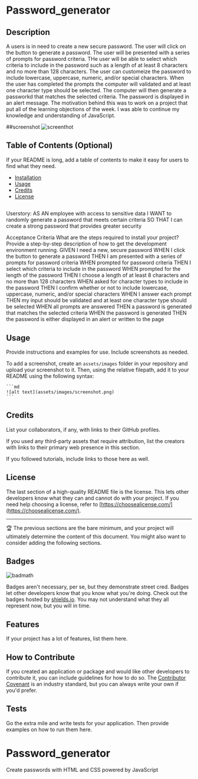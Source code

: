 # Password_generator

## Description
A users is in need to create a new secure password.   The user will click on the button to generate a password.  The user will be presented with a series of prompts for password criteria. THe user will be able to select which criteria to include in the password such as a length of at least 8 characters and no more than 128 characters.  The user can customeize the password to include lowercase, uppercase, numeric, and/or special characters.  When the user has completed the prompts the computer will validated and at least one character type should be selected.  The computer will then generate a passworkd that matches the selected criteria.  The password is displayed in an alert message.  The motivation behind this was to work on a project that put all of the learning objections of the week.   I was able to continue my knowledge and understanding of JavaScript.      

##screenshot
![screenthot](assest/Screenshotchalleneg3.png)

## Table of Contents (Optional)

If your README is long, add a table of contents to make it easy for users to find what they need.

- [Installation](#installation)
- [Usage](#usage)
- [Credits](#credits)
- [License](#license)

## 
Userstory:
AS AN employee with access to sensitive data
I WANT to randomly generate a password that meets certain criteria
SO THAT I can create a strong password that provides greater security

Acceptance Criteria
What are the steps required to install your project? Provide a step-by-step description of how to get the development environment running.
GIVEN I need a new, secure password
WHEN I click the button to generate a password
THEN I am presented with a series of prompts for password criteria
WHEN prompted for password criteria
THEN I select which criteria to include in the password
WHEN prompted for the length of the password
THEN I choose a length of at least 8 characters and no more than 128 characters
WHEN asked for character types to include in the password
THEN I confirm whether or not to include lowercase, uppercase, numeric, and/or special characters
WHEN I answer each prompt
THEN my input should be validated and at least one character type should be selected
WHEN all prompts are answered
THEN a password is generated that matches the selected criteria
WHEN the password is generated
THEN the password is either displayed in an alert or written to the page



## Usage

Provide instructions and examples for use. Include screenshots as needed.

To add a screenshot, create an `assets/images` folder in your repository and upload your screenshot to it. Then, using the relative filepath, add it to your README using the following syntax:

    ```md
    ![alt text](assets/images/screenshot.png)
    ```

## Credits

List your collaborators, if any, with links to their GitHub profiles.

If you used any third-party assets that require attribution, list the creators with links to their primary web presence in this section.

If you followed tutorials, include links to those here as well.

## License

The last section of a high-quality README file is the license. This lets other developers know what they can and cannot do with your project. If you need help choosing a license, refer to [https://choosealicense.com/](https://choosealicense.com/).

---

🏆 The previous sections are the bare minimum, and your project will ultimately determine the content of this document. You might also want to consider adding the following sections.

## Badges

![badmath](https://img.shields.io/github/languages/top/lernantino/badmath)

Badges aren't necessary, per se, but they demonstrate street cred. Badges let other developers know that you know what you're doing. Check out the badges hosted by [shields.io](https://shields.io/). You may not understand what they all represent now, but you will in time.

## Features

If your project has a lot of features, list them here.

## How to Contribute

If you created an application or package and would like other developers to contribute it, you can include guidelines for how to do so. The [Contributor Covenant](https://www.contributor-covenant.org/) is an industry standard, but you can always write your own if you'd prefer.

## Tests

Go the extra mile and write tests for your application. Then provide examples on how to run them here.

# Password_generator
Create passwords with HTML and CSS powered by JavaScript


